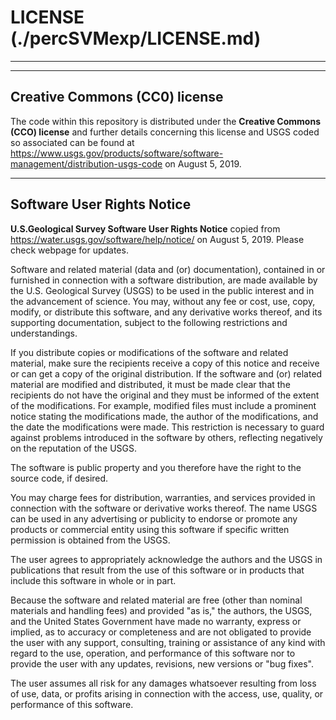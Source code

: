 # LICENSE (./percSVMexp/LICENSE.md)

***
***

## Creative Commons (CC0) license

The code within this repository is distributed under the
**Creative Commons (CCO) license** and further details concerning this license and USGS
coded so associated can be found at
https://www.usgs.gov/products/software/software-management/distribution-usgs-code
on August 5, 2019.

***

## Software User Rights Notice

**U.S.Geological Survey Software User Rights Notice** copied from
https://water.usgs.gov/software/help/notice/ on August 5, 2019.
Please check webpage for updates.

Software and related material (data and (or) documentation), contained in or
furnished in connection with a software distribution, are made available by the
U.S. Geological Survey (USGS) to be used in the public interest and in the
advancement of science. You may, without any fee or cost, use, copy, modify, or
distribute this software, and any derivative works thereof, and its supporting
documentation, subject to the following restrictions and understandings.

If you distribute copies or modifications of the software and related material,
make sure the recipients receive a copy of this notice and receive or can get a
copy of the original distribution. If the software and (or) related material
are modified and distributed, it must be made clear that the recipients do not
have the original and they must be informed of the extent of the
modifications. For example, modified files must include a prominent notice
stating the modifications made, the author of the modifications, and the date
the modifications were made. This restriction is necessary to guard against
problems introduced in the software by others, reflecting negatively on the
reputation of the USGS.

The software is public property and you therefore have the right to the source
code, if desired.

You may charge fees for distribution, warranties, and services provided in
connection with the software or derivative works thereof. The name USGS can be
used in any advertising or publicity to endorse or promote any products or
commercial entity using this software if specific written permission is
obtained from the USGS.

The user agrees to appropriately acknowledge the authors and the USGS in
publications that result from the use of this software or in products that
include this software in whole or in part.

Because the software and related material are free (other than nominal
materials and handling fees) and provided "as is," the authors, the USGS, and
the United States Government have made no warranty, express or implied, as to
accuracy or completeness and are not obligated to provide the user with any
support, consulting, training or assistance of any kind with regard to the use,
operation, and performance of this software nor to provide the user with any
updates, revisions, new versions or "bug fixes".

The user assumes all risk for any damages whatsoever resulting from loss of
use, data, or profits arising in connection with the access, use, quality, or
performance of this software.
